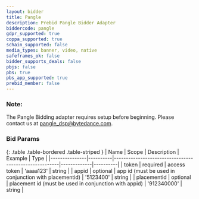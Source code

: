 ```yaml
---
layout: bidder
title: Pangle
description: Prebid Pangle Bidder Adapter
biddercode: pangle
gdpr_supported: true
coppa_supported: true
schain_supported: false
media_types: banner, video, native
safeframes_ok: false
bidder_supports_deals: false
pbjs: false
pbs: true
pbs_app_supported: true
prebid_member: false
---
```


### Note:

The Pangle Bidding adapter requires setup before beginning. Please contact us at pangle_dsp@bytedance.com.

### Bid Params

{: .table .table-bordered .table-striped }
| Name          | Scope    | Description                                           | Example     | Type     |
|---------------|----------|-------------------------------------------------------|-------------|----------|
| token         | required | access token                                          | 'aaaa123'   | string   |
| appid         | optional | app id (must be used in conjunction with placementid) | '5123400'   | string   |
| placementid   | optional | placement id (must be used in conjunction with appid) | '912340000' | string   |
